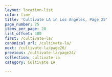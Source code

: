 ```yaml
---
layout: location-list
color: lime
title: 'Cultivate LA in Los Angeles, Page 25'
page_number: 25
items_per_page: 20
list_offset: 480
first: /cultivate-la/
canonical_url: /cultivate-la/
next: /cultivate-la/page26/
previous: /cultivate-la/page24/
collection: cultivate-la
category: Cultivate LA

---
```

